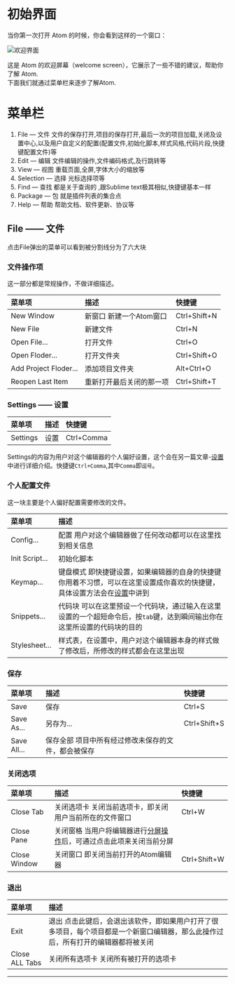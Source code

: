 # 初始界面
当你第一次打开 Atom 的时候，你会看到这样的一个窗口：

![][1]

这是 Atom 的欢迎屏幕（welcome screen），它展示了一些不错的建议，帮助你了解 Atom.  
下面我们就通过菜单栏来逐步了解Atom.

# 菜单栏
1. File — 文件 文件的保存打开,项目的保存打开,最后一次的项目加载,关闭及设置中心,以及用户自定义的配置(配置文件,初始化脚本,样式风格,代码片段,快捷键配置文件)等
2. Edit — 编辑 文件编辑的操作,文件编码格式,及行跳转等
3. View — 视图 重载页面,全屏,字体大小的缩放等
4. Selection — 选择 光标选择项等
4. Find — 查找 都是关于查询的 ,跟Sublime text极其相似,快捷键基本一样
5. Package — 包 就是插件列表的集合点
6. Help — 帮助 帮助文档、软件更新、协议等

## File —— 文件
点击File弹出的菜单可以看到被分割线分为了六大块

### 文件操作项
这一部分都是常规操作，不做详细描述。

| 菜单项 | 描述 | 快捷键 |
| :----- | :---- | :----- |
| New Window | 新窗口 新建一个Atom窗口 | Ctrl+Shift+N |
| New File | 新建文件 | Ctrl+N |
| Open File... | 打开文件 | Ctrl+O |
| Open Floder... | 打开文件夹 | Ctrl+Shift+O |
| Add Project Floder... | 添加项目文件夹 | Alt+Ctrl+O |
| Reopen Last Item | 重新打开最后关闭的那一项 | Ctrl+Shift+T |

### Settings —— 设置
| 菜单项 | 描述 | 快捷键 |
| :----- | :---- | :----- |
| Settings | 设置 | Ctrl+Comma |

Settings的内容为用户对这个编辑器的个人偏好设置，这个会在另一篇文章-[设置][2]中进行详细介绍。快捷键`Ctrl+Comma`,其中`Comma`即`逗号`。

### 个人配置文件
这一块主要是个人偏好配置需要修改的文件。

| 菜单项 | 描述 |
| :----- | :---- |
| Config... | 配置 用户对这个编辑器做了任何改动都可以在这里找到相关信息 |
| Init Script... | 初始化脚本 |
| Keymap... | 键盘模式 即快捷键设置，如果编辑器的自身的快捷键你用着不习惯，可以在这里设置成你喜欢的快捷键，具体设置方法会在[设置][2]中讲到 |
| Snippets... | 代码块 可以在这里预设一个代码块，通过输入在这里设置的一个超短命令后，按`tab`键，达到瞬间输出你在这里所设置的代码块的目的 |
| Stylesheet... | 样式表，在设置中，用户对这个编辑器本身的样式做了修改后，所修改的样式都会在这里出现 |

### 保存
| 菜单项 | 描述 | 快捷键 |
| :----- | :---- | :----- |
| Save | 保存 | Ctrl+S |
| Save As... | 另存为... | Ctrl+Shift+S |
| Save All... | 保存全部 项目中所有经过修改未保存的文件，都会被保存 |  |

### 关闭选项
| 菜单项 | 描述 | 快捷键 |
| :----- | :---- | :----- |
| Close Tab | 关闭选项卡 关闭当前选项卡，即关闭用户当前所在的文件窗口 | Ctrl+W |
| Close Pane | 关闭窗格 当用户将编辑器进行[分屏操作][3]后，可通过点击此项来关闭当前分屏 |  |
| Close Window | 关闭窗口 即关闭当前打开的Atom编辑器 | Ctrl+Shift+W |

### 退出
| 菜单项 | 描述 |
| :----- | :---- |
| Exit | 退出 点击此键后，会退出该软件，即如果用户打开了很多项目，每个项目都是一个新窗口编辑器，那么此操作过后，所有打开的编辑器都将被关闭 |
| Close ALL Tabs | 关闭所有选项卡 关闭所有被打开的选项卡 |

***
[1]:https://github.com/kaivin/atom/raw/master/images/interface/welcome.png "欢迎界面"
[2]:/settings.md "设置"
[3]:/pane.md "分屏操作"
